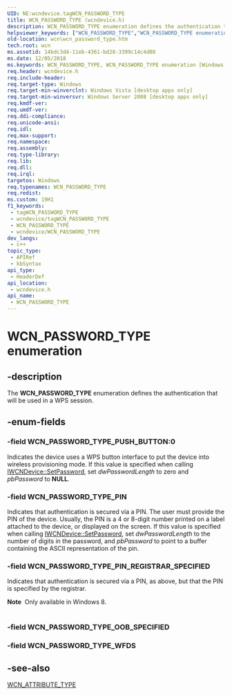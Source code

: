 ```yaml
---
UID: NE:wcndevice.tagWCN_PASSWORD_TYPE
title: WCN_PASSWORD_TYPE (wcndevice.h)
description: WCN_PASSWORD_TYPE enumeration defines the authentication that will be used in a WPS session.
helpviewer_keywords: ["WCN_PASSWORD_TYPE","WCN_PASSWORD_TYPE enumeration [Windows Connect Now]","WCN_PASSWORD_TYPE_PIN","WCN_PASSWORD_TYPE_PIN_REGISTRAR_SPECIFIED","WCN_PASSWORD_TYPE_PUSH_BUTTON","wcn.wcn_password_type","wcndevice/WCN_PASSWORD_TYPE","wcndevice/WCN_PASSWORD_TYPE_PIN","wcndevice/WCN_PASSWORD_TYPE_PIN_REGISTRAR_SPECIFIED","wcndevice/WCN_PASSWORD_TYPE_PUSH_BUTTON"]
old-location: wcn\wcn_password_type.htm
tech.root: wcn
ms.assetid: 14bdc3d4-11eb-4361-bd28-3399c14c4d08
ms.date: 12/05/2018
ms.keywords: WCN_PASSWORD_TYPE, WCN_PASSWORD_TYPE enumeration [Windows Connect Now], WCN_PASSWORD_TYPE_PIN, WCN_PASSWORD_TYPE_PIN_REGISTRAR_SPECIFIED, WCN_PASSWORD_TYPE_PUSH_BUTTON, wcn.wcn_password_type, wcndevice/WCN_PASSWORD_TYPE, wcndevice/WCN_PASSWORD_TYPE_PIN, wcndevice/WCN_PASSWORD_TYPE_PIN_REGISTRAR_SPECIFIED, wcndevice/WCN_PASSWORD_TYPE_PUSH_BUTTON
req.header: wcndevice.h
req.include-header: 
req.target-type: Windows
req.target-min-winverclnt: Windows Vista [desktop apps only]
req.target-min-winversvr: Windows Server 2008 [desktop apps only]
req.kmdf-ver: 
req.umdf-ver: 
req.ddi-compliance: 
req.unicode-ansi: 
req.idl: 
req.max-support: 
req.namespace: 
req.assembly: 
req.type-library: 
req.lib: 
req.dll: 
req.irql: 
targetos: Windows
req.typenames: WCN_PASSWORD_TYPE
req.redist: 
ms.custom: 19H1
f1_keywords:
 - tagWCN_PASSWORD_TYPE
 - wcndevice/tagWCN_PASSWORD_TYPE
 - WCN_PASSWORD_TYPE
 - wcndevice/WCN_PASSWORD_TYPE
dev_langs:
 - c++
topic_type:
 - APIRef
 - kbSyntax
api_type:
 - HeaderDef
api_location:
 - wcndevice.h
api_name:
 - WCN_PASSWORD_TYPE
---
```


# WCN_PASSWORD_TYPE enumeration


## -description

The <b>WCN_PASSWORD_TYPE</b> enumeration defines the authentication that will be used in a WPS session.

## -enum-fields

### -field WCN_PASSWORD_TYPE_PUSH_BUTTON:0

Indicates the device uses a WPS button interface to put the device into wireless provisioning mode. If this value is specified when calling <a href="/windows/desktop/api/wcndevice/nf-wcndevice-iwcndevice-setpassword">IWCNDevice::SetPassword</a>, set <i>dwPasswordLength</i> to zero and <i>pbPassword</i> to <b>NULL</b>.

### -field WCN_PASSWORD_TYPE_PIN

Indicates that authentication is secured via a PIN. The user must provide the PIN of the device. Usually, the PIN is a 4 or 8-digit number printed on a label attached to the device, or displayed on the screen. If this value is specified when calling <a href="/windows/desktop/api/wcndevice/nf-wcndevice-iwcndevice-setpassword">IWCNDevice::SetPassword</a>, set <i>dwPasswordLength</i> to the number of digits in the password, and <i>pbPassword</i> to point to a buffer containing the ASCII representation of the pin.

### -field WCN_PASSWORD_TYPE_PIN_REGISTRAR_SPECIFIED

Indicates that authentication is secured via a PIN, as above, but that the PIN is specified by the registrar.

<div class="alert"><b>Note</b>  Only available  in Windows 8.</div>
<div> </div>

### -field WCN_PASSWORD_TYPE_OOB_SPECIFIED

### -field WCN_PASSWORD_TYPE_WFDS

## -see-also

<a href="/windows/desktop/api/wcntypes/ne-wcntypes-wcn_attribute_type">WCN_ATTRIBUTE_TYPE</a>
